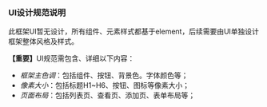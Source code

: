 ### UI设计规范说明

<p>此框架UI暂无设计，所有组件、元素样式都基于element，后续需要由UI单独设计框架整体风格及样式。</p>
<p><strong>【重要】</strong>UI规范需包含、详细以下内容：</p>

+ <em>框架主色调</em>：包括组件、按钮、背景色。字体颜色等；
+ <em>像素大小</em>：包括标题H1~H6、按钮、图标等像素大小；
+ <em>页面布局</em>：包括列表页、查看页、添加页、表单布局等；